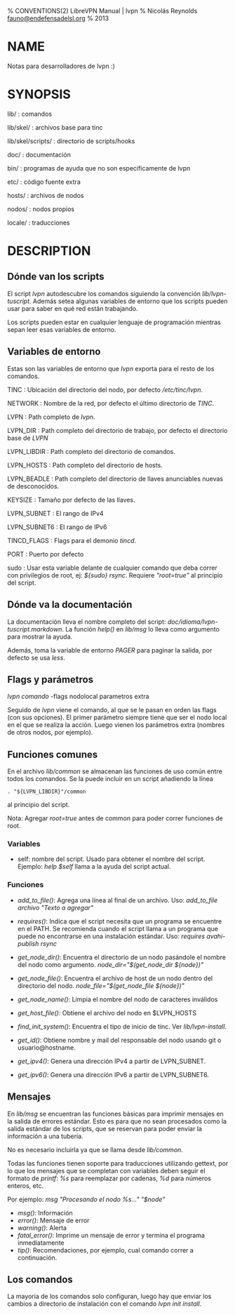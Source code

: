 % CONVENTIONS(2) LibreVPN Manual | lvpn
% Nicolás Reynolds <fauno@endefensadelsl.org>
% 2013

# NAME

Notas para desarrolladores de lvpn :)


# SYNOPSIS

lib/
:    comandos

lib/skel/
:    archivos base para tinc

lib/skel/scripts/
:    directorio de scripts/hooks

doc/
:    documentación

bin/
:    programas de ayuda que no son especificamente de lvpn

etc/
:    código fuente extra

hosts/
:    archivos de nodos

nodos/
:    nodos propios

locale/
:    traducciones


# DESCRIPTION

## Dónde van los scripts

El script _lvpn_ autodescubre los comandos siguiendo la convención
_lib/lvpn-tuscript_.  Además setea algunas variables de entorno que los
scripts pueden usar para saber en qué red están trabajando.

Los scripts pueden estar en cualquier lenguaje de programación mientras
sepan leer esas variables de entorno.


## Variables de entorno

Estas son las variables de entorno que _lvpn_ exporta para el resto de los
comandos.

TINC
:    Ubicación del directorio del nodo, por defecto _/etc/tinc/lvpn_.

NETWORK
:    Nombre de la red, por defecto el último directorio de _TINC_.

LVPN
:    Path completo de _lvpn_.

LVPN\_DIR
:    Path completo del directorio de trabajo, por defecto el directorio
     base de _LVPN_

LVPN\_LIBDIR
:    Path completo del directorio de comandos.

LVPN\_HOSTS
:    Path completo del directorio de hosts.

LVPN\_BEADLE
:    Path completo del directorio de llaves anunciables nuevas de desconocidos.

KEYSIZE
:    Tamaño por defecto de las llaves.

LVPN\_SUBNET
:    El rango de IPv4

LVPN\_SUBNET6
:    El rango de IPv6

TINCD\_FLAGS
:    Flags para el demonio _tincd_.

PORT
:    Puerto por defecto

sudo
:    Usar esta variable delante de cualquier comando que deba correr con
     privilegios de root, ej: _${sudo} rsync_.  Requiere _"root=true"_ al
     principio del script.


## Dónde va la documentación

La documentación lleva el nombre completo del script:
_doc/idioma/lvpn-tuscript.markdown_.  La función _help()_ en _lib/msg_
lo lleva como argumento para mostrar la ayuda.

Además, toma la variable de entorno _PAGER_ para paginar la salida, por
defecto se usa _less_.


## Flags y parámetros

_lvpn comando_ -flags nodolocal parametros extra

Seguido de _lvpn_ viene el comando, al que se le pasan en orden las flags (con
sus opciones).  El primer parámetro siempre tiene que ser el nodo local en el
que se realiza la acción.  Luego vienen los parámetros extra (nombres de otros
nodos, por ejemplo).

## Funciones comunes

En el archivo _lib/common_ se almacenan las funciones de uso común entre todos
los comandos.  Se la puede incluir en un script añadiendo la línea

    . "${LVPN_LIBDIR}"/common

al principio del script.

Nota: Agregar _root=true_ antes de common para poder correr funciones de
root.

### Variables

* self: nombre del script. Usado para obtener el nombre del script. Ejemplo:
  _help $self_ llama a la ayuda del script actual.

### Funciones

* _add\_to\_file()_: Agrega una línea al final de un archivo. Uso:
  _add\_to\_file archivo "Texto a agregar"_

* _requires()_: Indica que el script necesita que un programa se encuentre en el
  PATH.  Se recomienda cuando el script llama a un programa que puede no
  encontrarse en una instalación estándar.  Uso: _requires avahi-publish rsync_

* _get\_node\_dir()_: Encuentra el directorio de un nodo pasándole el nombre del
  nodo como argumento.  _node\_dir="$(get\_node\_dir ${node})"_

* _get\_node\_file()_: Encuentra el archivo de host de un nodo dentro del
  directorio del nodo.  _node\_file="$(get\_node\_file ${node})"_

* _get\_node\_name()_: Limpia el nombre del nodo de caracteres inválidos

* _get\_host\_file()_: Obtiene el archivo del nodo en $LVPN\_HOSTS

* _find\_init\_system()_: Encuentra el tipo de inicio de tinc.  Ver
  _lib/lvpn-install_.

* _get\_id()_: Obtiene nombre y mail del responsable del nodo usando git o
  usuario@hostname.

* _get\_ipv4()_: Genera una dirección IPv4 a partir de LVPN_SUBNET.

* _get\_ipv6()_: Genera una dirección IPv6 a partir de LVPN_SUBNET6.


## Mensajes

En _lib/msg_ se encuentran las funciones básicas para imprimir mensajes en la
salida de errores estándar.  Esto es para que no sean procesados como la salida
estándar de los scripts, que se reservan para poder enviar la información a una
tubería.

No es necesario incluirla ya que se llama desde _lib/common_.

Todas las funciones tienen soporte para traducciones utilizando gettext, por lo
que los mensajes que se completan con variables deben seguir el formato de
_printf_: _%s_ para reemplazar por cadenas, _%d_ para números enteros, etc.

Por ejemplo: _msg "Procesando el nodo %s..." "$node"_

* _msg()_: Información
* _error()_: Mensaje de error
* _warning()_: Alerta
* _fatal\_error()_: Imprime un mensaje de error y termina el programa
  inmediatamente
* _tip()_: Recomendaciones, por ejemplo, cual comando correr a continuación.


## Los comandos

La mayoria de los comandos solo configuran, luego hay que enviar los cambios a
directorio de instalación con el comando _lvpn init install_.
